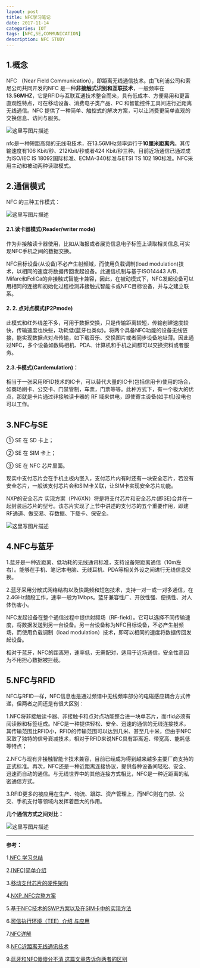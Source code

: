 ```yaml
---
layout: post
title: NFC学习笔记
date: 2017-11-14
categories: IOT
tags: [NFC,SE,COMMUNICATION]
description: NFC STUDY 
---
```


## **1.概念**

NFC （Near Field Communication），即距离无线通信技术。由飞利浦公司和索尼公司共同开发的NFC 是一种**非接触式识别和互联技术**，一般频率在**13.56MHZ**，它是RFID与互联互通技术整合而来，具有低成本、方便易用和更富直观性特点，可在移动设备、消费电子类产品、PC 和智能控件工具间进行近距离无线通信。NFC 提供了一种简单、触控式的解决方案，可以让消费更简单直观的交换信息、访问与服务。

![这里写图片描述](http://img.blog.csdn.net/20171113102723020?watermark/2/text/aHR0cDovL2Jsb2cuY3Nkbi5uZXQvd3d0MTg4MTE3MDc5NzE=/font/5a6L5L2T/fontsize/400/fill/I0JBQkFCMA==/dissolve/70/gravity/SouthEast)

nfc是一种短距高频的无线电技术，在13.56MHz频率运行于**10厘米距离内**。其传输速度有106 Kbit/秒、212Kbit/秒或者424 Kbit/秒三种。目前近场通信已通过成为ISO/IEC IS 18092国际标准、ECMA-340标准与ETSI TS 102 190标准。NFC采用主动和被动两种读取模式。

## **2.通信模式**

NFC 的三种工作模式：

![这里写图片描述](http://img.blog.csdn.net/20171110092037397?watermark/2/text/aHR0cDovL2Jsb2cuY3Nkbi5uZXQvd3d0MTg4MTE3MDc5NzE=/font/5a6L5L2T/fontsize/400/fill/I0JBQkFCMA==/dissolve/70/gravity/SouthEast)

#### **2.1.读卡器模式(Reader/writer mode)**

 作为非接触读卡器使用，比如从海报或者展览信息电子标签上读取相关信息,可实现NFC手机之间的数据交换。
 
NFC目标设备(从设备)不必产生射频域，而使用负载调制(load modulation)技术，以相同的速度将数据传回发起设备。此通信机制与基于ISO14443 A/B、Mifare和FeliCa的非接触式智能卡兼容，因此，在被动模式下，NFC发起设备可以用相同的连接和初始化过程检测非接触式智能卡或NFC目标设备，并与之建立联系。

#### **2. 2. 点对点模式(P2Pmode)**

此模式和红外线差不多，可用于数据交换，只是传输距离较短，传输创建速度较快，传输速度也快些，功耗低(蓝牙也类似)。将两个具备NFC功能的设备无线链接，能实现数据点对点传输，如下载音乐、交换图片或者同步设备地址薄。因此通过NFC，多个设备如数码相机、PDA、计算机和手机之间都可以交换资料或者服务。

#### **2.3.卡模式(Cardemulation)：**

相当于一张采用RFID技术的IC卡，可以替代大量的IC卡(包括信用卡)使用的场合，如商场刷卡、公交卡、门禁管制，车票，门票等等。此种方式下，有一个极大的优点，那就是卡片通过非接触读卡器的 RF 域来供电，即使寄主设备(如手机)没电也可以工作。

## **3.NFC与SE**

① SE 在 SD 卡上；

② SE 在 SIM 卡上；

③ SE 在 NFC 芯片里面。

现实中支付芯片会在手机主板内嵌入，支付芯片内有时还有一块安全芯片，若没有安全芯片，一般该支付芯片会和SIM卡关联，让SIM卡实现安全芯片功能。

NXP的安全芯片 实现方案（PN6XN）将是将支付芯片和安全芯片(即SE)合并在一起封装后芯片的型号。该芯片实现了上节中讲述的支付芯的五个重要作用，即建RF通道、做交易、存数据、下载卡、保安全。

![这里写图片描述](http://img.blog.csdn.net/20171110093453561?watermark/2/text/aHR0cDovL2Jsb2cuY3Nkbi5uZXQvd3d0MTg4MTE3MDc5NzE=/font/5a6L5L2T/fontsize/400/fill/I0JBQkFCMA==/dissolve/70/gravity/SouthEast)

## **4.NFC与蓝牙**

1.蓝牙是一种近距离、低功耗的无线通讯标准，支持设备短距离通信（10m左右）。能够在手机、笔记本电脑、无线耳机、PDA等相关外设之间进行无线信息交换。

2.蓝牙采用分散式网络结构以及快跳频和短包技术，支持一对一或一对多通信，在2.4GHz频段工作，速率一般为1Mbps。蓝牙兼容性广、开放性强、便携性、对人体伤害小。

NFC发起设备在整个通信过程中提供射频场（RF-field）。它可以选择不同传输速度，将数据发送到另一台设备。另一台设备称为NFC目标设备，不必产生射频场，而使用负载调制（load modulation）技术，即可以相同的速度将数据传回发起设备。

相对于蓝牙，NFC的距离短，速率低，无需配对，适用于近场通信，安全性高因为不用担心数据被拦截。

## **5.NFC与RFID**

NFC与RFID一样，NFC信息也是通过频谱中无线频率部分的电磁感应耦合方式传递，但两者之间还是有很大区别：

1.NFC将非接触读卡器、非接触卡和点对点功能整合进一块单芯片，而rfid必须有阅读器和标签组成。NFC是一种提供轻松、安全、迅速的通信的无线连接技术，其传输范围比RFID小，RFID的传输范围可以达到几米、甚至几十米，但由于NFC采取了独特的信号衰减技术，相对于RFID来说NFC具有距离近、带宽高、能耗低等特点；

2.NFC与现有非接触智能卡技术兼容，目前已经成为得到越来越多主要厂商支持的正式标准。再次，NFC还是一种近距离连接协议，提供各种设备间轻松、安全、迅速而自动的通信。与无线世界中的其他连接方式相比，NFC是一种近距离的私密通信方式。

3.RFID更多的被应用在生产、物流、跟踪、资产管理上，而NFC则在门禁、公交、手机支付等领域内发挥着巨大的作用。

**几个通信方式之间对比：**

![这里写图片描述](http://img.blog.csdn.net/20171113103727051?watermark/2/text/aHR0cDovL2Jsb2cuY3Nkbi5uZXQvd3d0MTg4MTE3MDc5NzE=/font/5a6L5L2T/fontsize/400/fill/I0JBQkFCMA==/dissolve/70/gravity/SouthEast)
 
 











---

**参考：**

1.[NFC 学习总结](http://blog.sina.com.cn/s/blog_75ee77500102wls3.html)

2.[[NFC]简单介绍](http://blog.csdn.net/xuwen0306/article/details/44203059)

3.[移动支付芯片的硬件架构](http://www.dzsc.com/data/2015-6-17/108417.html)

4.[NXP_NFC完整方案](https://wenku.baidu.com/view/3c2f83bf1a37f111f1855b4c.html)

5.[基于NFC技术的SWP方案以及在SIM卡中的实现方法](http://blog.csdn.net/tommy_wxie/article/details/9209543)

6.[可信执行环境（TEE）介绍 与应用](http://blog.csdn.net/wed110/article/details/53894927)

7.[NFC详解](http://blog.csdn.net/zhengxiongwei/article/details/52125683)

8.[NFC近距离无线通讯技术](http://blog.csdn.net/guochunyang/article/details/6171261)

9.[蓝牙和NFC傻傻分不清 这篇文章告诉你两者的区别](http://ee.ofweek.com/2016-11/ART-8320315-8300-30066872.html)

 